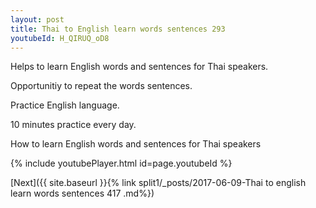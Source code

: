 ```yaml
---
layout: post
title: Thai to English learn words sentences 293 
youtubeId: H_QIRUQ_oD8
---
```

 
 
Helps to learn English words and sentences for Thai speakers.

Opportunitiy to repeat the words sentences. 

Practice English language. 
 
10 minutes practice every day. 
 
How to learn English words and sentences for Thai speakers 
 
{% include youtubePlayer.html id=page.youtubeId %}
 
 
[Next]({{ site.baseurl }}{% link  split1/_posts/2017-06-09-Thai to english learn words sentences 417 .md%})
 
